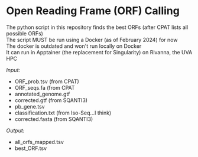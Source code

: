 # Open Reading Frame (ORF) Calling
The python script in this repository finds the best ORFs (after CPAT lists all possible ORFs) <br />
The script MUST be run using a Docker (as of February 2024) for now <br />
The docker is outdated and won't run locally on Docker <br />
It can run in Apptainer (the replacement for Singularity) on Rivanna, the UVA HPC <br />

_Input:_ <br />
- ORF_prob.tsv (from CPAT)
- ORF_seqs.fa (from CPAT
- annotated_genome.gtf
- corrected.gtf (from SQANTI3)
- pb_gene.tsv
- classification.txt (from Iso-Seq...I think)
- corrected.fasta (from SQANTI3)

_Output:_
- all_orfs_mapped.tsv
- best_ORF.tsv
